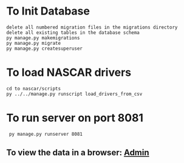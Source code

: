 
# To Init Database

    delete all numbered migration files in the migrations directory
    delete all existing tables in the database schema
    py manage.py makemigrations
    py manage.py migrate
    py manage.py createsuperuser

# To load NASCAR drivers

    cd to nascar/scripts
    py ../../manage.py runscript load_drivers_from_csv

# To run server on port 8081

     py manage.py runserver 8081

## To view the data in a browser: [Admin](http://127.0.0.1:8081/admin)
